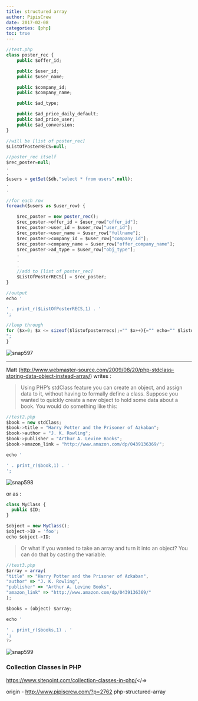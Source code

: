 ```yaml
---
title: structured array
author: PipisCrew
date: 2017-02-08
categories: [php]
toc: true
---
```


```js
//test.php
class poster_rec {
	public $offer_id;

	public $user_id;
	public $user_name;

	public $company_id;
	public $company_name;

	public $ad_type;

	public $ad_price_daily_default;
	public $ad_price_user;
	public $ad_conversion;
}

//will be [list of poster_rec]
$ListOfPosterRECS=null;

//poster_rec itself
$rec_poster=null;
.
.
$users = getSet($db,"select * from users",null);
.
.

//for each row
foreach($users as $user_row) {

	$rec_poster = new poster_rec();
	$rec_poster->offer_id = $user_row["offer_id"];
	$rec_poster->user_id = $user_row["user_id"];
	$rec_poster->user_name = $user_row["fullname"];
	$rec_poster->company_id = $user_row["company_id"];
	$rec_poster->company_name = $user_row["offer_company_name"];
	$rec_poster->ad_type = $user_row["obj_type"];
	.
	.
	.
	//add to [list of poster_rec]
	$ListOfPosterRECS[] = $rec_poster;
}

//output
echo '

' . print_r($ListOfPosterRECS,1) . '
';

//loop through
for ($x=0; $x <= sizeof($listofposterrecs);="" $x++){="" echo="" $listofposterrecs[$x]-="">offer_id."  
";
}
```

![](https://www.pipiscrew.com/wp-content/uploads/2015/03/snap597.png "snap597")

* * *

Matt (http://www.webmaster-source.com/2009/08/20/php-stdclass-storing-data-object-instead-array/) writes : 

> Using PHP’s stdClass feature you can create an object, and assign data to it, without having to formally define a class. Suppose you wanted to quickly create a new object to hold some data about a book. You would do something like this:

```js
//test2.php
$book = new stdClass;
$book->title = "Harry Potter and the Prisoner of Azkaban";
$book->author = "J. K. Rowling";
$book->publisher = "Arthur A. Levine Books";
$book->amazon_link = "http://www.amazon.com/dp/0439136369/";

echo '

' . print_r($book,1) . '
';
```

![](https://www.pipiscrew.com/wp-content/uploads/2015/03/snap598.png "snap598")

or as :
```js
class MyClass {
  public $ID;
}

$object = new MyClass();
$object->ID = 'foo';
echo $object->ID;
```

> Or what if you wanted to take an array and turn it into an object? You can do that by casting the variable.

```js
//test3.php
$array = array(
"title" => "Harry Potter and the Prisoner of Azkaban",
"author" => "J. K. Rowling",
"publisher" => "Arthur A. Levine Books",
"amazon_link" => "http://www.amazon.com/dp/0439136369/"
);

$books = (object) $array;

echo '

' . print_r($books,1) . '
';
?>
```

![](https://www.pipiscrew.com/wp-content/uploads/2015/03/snap599.png "snap599")

### Collection Classes in PHP

https://www.sitepoint.com/collection-classes-in-php/</=>

origin - http://www.pipiscrew.com/?p=2762 php-structured-array